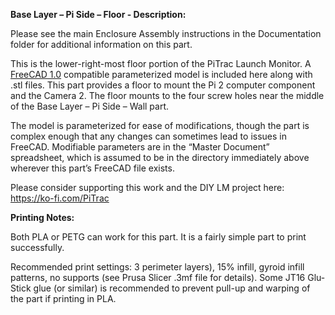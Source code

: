 **Base Layer – Pi Side – Floor - Description:**

Please see the main Enclosure Assembly instructions in the Documentation folder for additional information on this part.

This is the lower-right-most floor portion of the PiTrac Launch Monitor. A [FreeCAD 1.0](https://www.freecad.org/downloads.php) compatible parameterized model is included here along with .stl files. This part provides a floor to mount the Pi 2 computer component and the Camera 2. The floor mounts to the four screw holes near the middle of the Base Layer – Pi Side – Wall part.

The model is parameterized for ease of modifications, though the part is complex enough that any changes can sometimes lead to issues in FreeCAD. Modifiable parameters are in the “Master Document” spreadsheet, which is assumed to be in the directory immediately above wherever this part’s FreeCAD file exists.

Please consider supporting this work and the DIY LM project here: <https://ko-fi.com/PiTrac>

**Printing Notes:**

Both PLA or PETG can work for this part. It is a fairly simple part to print successfully.

Recommended print settings: 3 perimeter layers), 15% infill, gyroid infill patterns, no supports (see Prusa Slicer .3mf file for details). Some JT16 Glu-Stick glue (or similar) is recommended to prevent pull-up and warping of the part if printing in PLA.